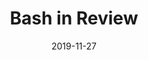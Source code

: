 ---
layout: post
title: "Bash in Review"
description: "Bahasa yang harus dimengerti oleh para developer, untuk mempermudah pekerjaan mereka sehari-hari dalam menghandle Sistem Operasi dan Environmentnya. Artikel ini akan mereview apa dan bagaimana Bash tersebut"
date: 2019-11-27
categories: [tutorial]
tags: [technology, bash, infrastructure, in-review, programming]
comments: true
share: true
hidden: true
---